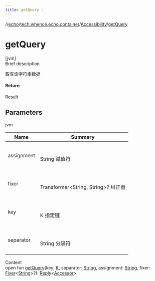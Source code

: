 ```yaml
---
title: getQuery -
---
```

//[echo](../../index.md)/[tech.whence.echo.container](../index.md)/[Accessibility](index.md)/[getQuery](get-query.md)



# getQuery  
[jvm]  
Brief description  


取查询字符串数据



#### Return  


Result<Accessor>



## Parameters  
  
jvm  
  
|  Name|  Summary| 
|---|---|
| assignment| <br><br>String 赋值符<br><br>
| fixer| <br><br>Transformer<String, String>? 纠正器<br><br>
| key| <br><br>K 指定键<br><br>
| separator| <br><br>String 分隔符<br><br>
  
  
Content  
open fun [getQuery](get-query.md)(key: [K](index.md), separator: [String](https://kotlinlang.org/api/latest/jvm/stdlib/kotlin/-string/index.html), assignment: [String](https://kotlinlang.org/api/latest/jvm/stdlib/kotlin/-string/index.html), fixer: [Fixer](../../tech.whence.echo.function/-fixer/index.md)<[String](https://kotlinlang.org/api/latest/jvm/stdlib/kotlin/-string/index.html)>?): [Reply](../-reply/index.md)<[Accessor](../../tech.whence.echo.container.accessor/-accessor/index.md)>  



